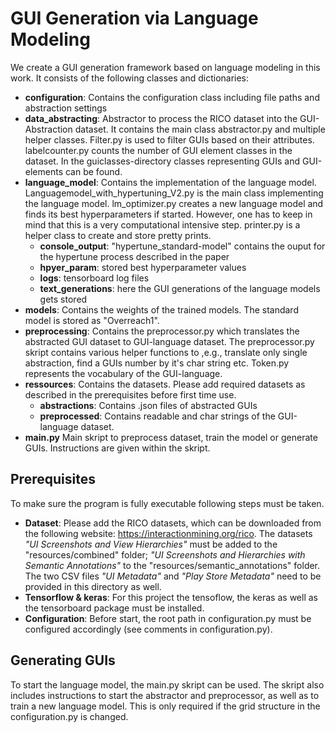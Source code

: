 # GUI Generation via Language Modeling 
We create a GUI generation framework based on language modeling in this work. It consists of the following classes and dictionaries:
- **configuration**: Contains the configuration class including file paths and abstraction settings
- **data_abstracting**: Abstractor to process the RICO dataset into the GUI-Abstraction dataset. 
  It contains the main class abstractor.py and multiple helper classes. Filter.py is used to filter GUIs based on their attributes.
  labelcounter.py counts the number of GUI element classes in the dataset. In the guiclasses-directory classes representing GUIs and GUI-elements can be found. 
- **language_model**: Contains the implementation of the language model. Languagemodel_with_hypertuning_V2.py is the 
  main class implementing the language model. lm_optimizer.py creates a new language model and finds its best hyperparameters if started. 
  However, one has to keep in mind that this is a very computational intensive step. printer.py is a helper class to create and store pretty prints. 
  - **console_output**: "hypertune_standard-model" contains the ouput for the hypertune process described in the paper
  - **hpyer_param**: stored best hyperparameter values
  - **logs**: tensorboard log files
  - **text_generations**: here the GUI generations of the language models gets stored
- **models**: Contains the weights of the trained models. The standard model is stored as "Overreach1". 
- **preprocessing**: Contains the preprocessor.py which translates the abstracted GUI dataset to GUI-language dataset. 
  The preprocessor.py skript contains various helper functions to ,e.g., translate only single abstraction, find a GUIs 
  number by it's char string etc. Token.py represents the vocabulary of the GUI-language. 
- **ressources**: Contains the datasets. Please add required datasets as described in the prerequisites before first time use. 
  - **abstractions**: Contains .json files of abstracted GUIs
  - **preprocessed**: Contains readable and char strings of the GUI-language dataset. 
- **main.py** Main skript to preprocess dataset, train the model or generate GUIs. Instructions are given within the skript. 

## Prerequisites 
To make sure the program is fully executable following steps must be taken. 
- **Dataset**: Please add the RICO datasets, which can be downloaded from the following website:
    https://interactionmining.org/rico. The datasets *"UI Screenshots and View Hierarchies"* must be added to 
    the "resources/combined" folder; *"UI Screenshots and Hierarchies with Semantic Annotations"* to the "resources/semantic_annotations" 
    folder. The two CSV files *"UI Metadata"* and *"Play Store Metadata"* need to be provided in this directory as well.
- **Tensorflow & keras**: For this project the tensoflow, the keras as well as the tensorboard package must be installed. 
- **Configuration**: Before start, the root path in configuration.py must be configured accordingly (see comments in configuration.py).

## Generating GUIs
To start the language model, the main.py skript can be used. The skript also includes instructions to start the abstractor and preprocessor,
as well as to train a new language model. This is only required if the grid structure in the configuration.py is changed. 